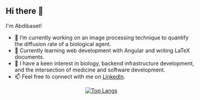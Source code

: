## Hi there 👋

I'm Abdibaset!

- 🔭 I’m currently working on an image processing technique to quantify the diffusion rate of a biological agent.
- 🌱 Currently learning web development with Angular and writing LaTeX documents.
- 👻 I have a keen interest in biology, backend infrastructure development, and the intersection of medicine and software development.
- 📫 Feel free to connect with me on [LinkedIn](https://www.linkedin.com/in/abdibaset-bare/).


<div align="center">

  [![Top Langs](https://github-readme-stats.vercel.app/api/top-langs/?username=abdibaset&hide=VHDL,Verilog,Jupyter+Notebook,Rich+Text+Format,Stata,Forth,Tcl&layout=donut-vertical&langs_count=10)](https://github.com/anuraghazra/github-readme-stats)
</div>
